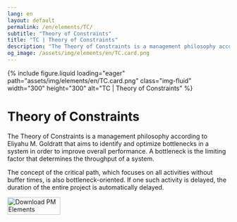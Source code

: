 ```yaml
---
lang: en
layout: default
permalink: /en/elements/TC/
subtitle: "Theory of Constraints"
title: "TC | Theory of Constraints"
description: "The Theory of Constraints is a management philosophy according to Eliyahu M. Goldratt that aims to identify and optimize bottlenecks in a system in order to improve overall performance. A bottleneck is the limiting factor that determines the throughput of a system.  The concept of the critical path, which focuses on all activities without buffer times, is also bottleneck-oriented. If one such activity is delayed, the duration of the entire project is automatically delayed."
og_image: /assets/img/elements/en/TC.card.png
---
```


{% include figure.liquid loading="eager" path="assets/img/elements/en/TC.card.png" class="img-fluid" width="300" height="300" alt="TC | Theory of Constraints" %}

# Theory of Constraints

The Theory of Constraints is a management philosophy according to Eliyahu M. Goldratt that aims to identify and optimize bottlenecks in a system in order to improve overall performance. A bottleneck is the limiting factor that determines the throughput of a system.

The concept of the critical path, which focuses on all activities without buffer times, is also bottleneck-oriented. If one such activity is delayed, the duration of the entire project is automatically delayed.

<a href="https://apps.apple.com/app/apple-store/id6738084498?pt=127441684&ct=website&mt=8">
  <img src="{{ "assets/img/en/appstore.png" | relative_url }}" width="120" height="40" alt="Download PM Elements">
</a>
